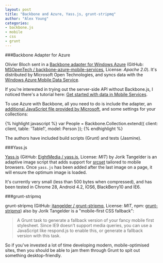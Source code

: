 ```yaml
---
layout: post
title: "Backbone and Azure, Yass.js, grunt-stripmq"
author: "Alex Young"
categories: 
- backbone.js
- mobile
- css
- grunt
---
```


###Backbone Adapter for Azure

Olivier Bloch sent in a [Backbone adapter for Windows Azure](http://aka.ms/BackboneAdapterForWAMS) (GitHub: [MSOpenTech / backbone-azure-mobile-services](https://github.com/MSOpenTech/backbone-azure-mobile-services), License: _Apache 2.0_).  It's distributed by Microsoft Open Technologies, and syncs data with the [Windows Azure Mobile Data Service](http://www.windowsazure.com/en-us/develop/mobile/tutorials/get-started-with-data-dotnet/).

If you're interested in trying out the server-side API without Backbone.js, I noticed there's a tutorial here: [Get started with data in Mobile Services](http://www.windowsazure.com/en-us/develop/mobile/tutorials/get-started-with-data-js/).

To use Azure with Backbone, all you need to do is include the adapter, an [additional JavaScript file provided by Microsoft](http://www.windowsazure.com/en-us/develop/mobile/tutorials/get-started-html/), and some settings for your collections:

{% highlight javascript %}
var People = Backbone.Collection.extend({
  client: client,
  table: 'Table1',
  model: Person
});
{% endhighlight %}

The authors have included build scripts (Grunt) and tests (Jasmine).

###Yass.js

[Yass.js](http://eightmedia.github.io/yass.js/) (GitHub: [EightMedia / yass.js](https://github.com/EightMedia/yass.js), License: _MIT_) by Jorik Tangelder is an adaptive image script that adds support for [srcset](http://www.w3.org/html/wg/drafts/srcset/w3c-srcset/) tailored to mobile browsers.  Once `yass.js` has been added after the last image on a page, it will ensure the optimum image is loaded.

It's currently very small (less than 500 bytes when compressed), and has been tested in Chrome 28, Android 4.2, IOS6, BlackBerry10 and IE6.

###grunt-stripmq

grunt-stripmq (GitHub: [jtangelder / grunt-stripmq](https://github.com/jtangelder/grunt-stripmq), License: _MIT_, npm: [grunt-stripmq](https://npmjs.org/package/grunt-stripmq)) also by Jorik Tangelder is a "mobile-first CSS fallback":

> A Grunt task to generate a fallback version of your fancy mobile first stylesheet. Since IE9 doesn't support media queries, you can use a JavaScript like respond.js to enable this, or generate a fallback version with this task.

So if you've invested a lot of time developing modern, mobile-optimised sites, then you should be able to jam them through Grunt to spit out something desktop-friendly.
